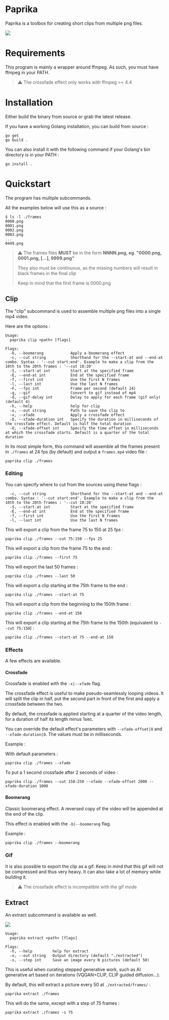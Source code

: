 # Paprika

Paprika is a toolbox for creating short clips from multiple png files.

<p>
<img src="https://raw.githubusercontent.com/alvoras/paprika/master/media/clip_export.gif" />
</p>

# Requirements

This program is mainly a wrapper around ffmpeg. As such, you must have ffmpeg in your PATH.

> :warning: The crossfade effect only works with ffmpeg >= 4.4

# Installation

Either build the binary from source or grab the latest release.

If you have a working Golang installation, you can build from source :

```
go get
go build .
```

You can also install it with the following command if your Golang's bin directory is in your PATH :

```
go install .
```

# Quickstart

The program has multiple subcommands.

All the examples below will use this as a source :

```
$ ls -l ./frames                                                                                                              
0000.png
0001.png
0002.png
0003.png
...
0449.png
```

> :warning: The frames files **MUST** be in the form **NNNN.png, eg. "0000.png, 0001.png, [...], 9999.png"**
> 
> They also must be continuous, as the missing numbers will result in black frames in the final clip
>
> Keep in mind that the first frame is 0000.png

## Clip

The "clip" subcommand is used to assemble multiple png files into a single mp4 video.

Here are the options :

```
Usage:
  paprika clip <path> [flags]

Flags:
  -b, --boomerang            Apply a boomerang effect
  -c, --cut string           Shorthand for the --start-at and --end-at combo. Syntax : '--cut start:end'. Example to make a clip from the 10th to the 20th frames : '--cut 10:20'
  -S, --start-at int         Start at the specified frame
  -E, --end-at int           End at the specified frame
  -f, --first int            Use the first N frames
  -l, --last int             Use the last N frames
  -F, --fps int              Frame per second (default 24)
  -g, --gif                  Convert to gif instead of mp4
  -d, --gif-delay int        Delay to apply for each frame (gif only) (default 4)
  -h, --help                 help for clip
  -o, --out string           Path to save the clip to
  -x, --xfade                Apply a crossfade effect
  -D, --xfade-duration int   Specify the duration in milliseconds of the crossfade effect. Default is half the total duration
  -O, --xfade-offset int     Specify the time offset in milliseconds at which the crossfade starts. Default is a quarter of the total duration
```

In its most simple form, this command will assemble all the frames present in `./frames` at 24 fps (by default) and output a `frames.mp4` video file :

```
paprika clip ./frames
```

### Editing
You can specify where to cut from the sources using these flags :

```
  -c, --cut string           Shorthand for the --start-at and --end-at combo. Syntax : '--cut start:end'. Example to make a clip from the 10th to the 20th frames : '--cut 10:20'
  -S, --start-at int         Start at the specified frame
  -E, --end-at int           End at the specified frame
  -f, --first int            Use the first N frames
  -l, --last int             Use the last N frames
```

This will export a clip from the frame 75 to 150 at 25 fps :

```
paprika clip ./frames --cut 75:150 --fps 25
```

This will export a clip from the frame 75 to the end :

```
paprika clip ./frames --first 75
```

This will export the last 50 frames :

```
paprika clip ./frames --last 50
```

This will export a clip starting at the 75th frame to the end :

```
paprika clip ./frames --start-at 75
```

This will export a clip from the beginning to the 150th frame :

```
paprika clip ./frames --end-at 150
```

This will export a clip starting at the 75th frame to the 150th (equivalent to `--cut 75:150`) :

```
paprika clip ./frames --start-at 75 --end-at 150
```

### Effects

A few effects are available.

#### Crossfade

Crossfade is enabled with the `-x|--xfade` flag.

The crossfade effect is useful to make pseudo-seamlessly looping videos. It will split the clip in half, put the second part in front of the first and apply a crossfade between the two.

By default, the crossfade is applied starting at a quarter of the video length, for a duration of half its length minus 1sec.

You can override the default effect's parameters with `--xfade-offset|O` and `--xfade-duration|D`. The values must be in milliseconds.

Example : 

With default parameters :

```
paprika clip ./frames --xfade 
```

To put a 1 second crossfade after 2 seconds of video :

```
paprika clip ./frames --cut 150:250 --xfade --xfade-offset 2000 --xfade-duration 1000
```

#### Boomerang

Classic boomerang effect. A reversed copy of the video will be appended at the end of the clip.

This effect is enabled with the `-b|--boomerang` flag.

Example : 

```
paprika clip ./frames --boomerang
```

### Gif

It is also possible to export the clip as a gif. Keep in mind that this gif will not be compressed and thus very heavy. It can also take a lot of memory while building it.

> :warning: The crossfade effect is incompatible with the gif mode 

## Extract

An extract subcommand is available as well.
<p>
<img src="https://raw.githubusercontent.com/alvoras/paprika/master/media/extract.png" />
</p>

```
Usage:
  paprika extract <path> [flags]

Flags:
  -h, --help         help for extract
  -o, --out string   Output directory (default "./extracted")
  -s, --step int     Save an image every N pictures (default 50)
```

This is useful when curating stepped generative work, such as AI generative art based on iterations (VQGAN+CLIP, CLIP guided diffusion...).

By default, this will extract a picture every 50 at `./extracted/frames/` :

```
paprika extract ./frames
```

This will do the same, except with a step of 75 frames :

```
paprika extract ./frames -s 75
```
